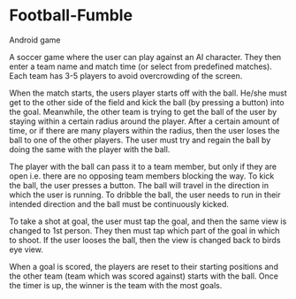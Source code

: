 Football-Fumble
===============

Android game

A soccer game where the user can play against an AI character. They then enter a team name and match time (or select from predefined matches). Each team has 3-5 players to avoid overcrowding of the screen.

When the match starts, the users player starts off with the ball. He/she must get to the other side of the field and kick the ball (by pressing a button) into the goal. Meanwhile, the other team is trying to get the ball of the user by staying within a certain radius around the player. After a certain amount of time, or if there are many players within the radius, then the user loses the ball to one of the other players. The user must try and regain the ball by doing the same with the player with the ball.

The player with the ball can pass it to a team member, but only if they are open i.e. there are no opposing team members blocking the way. To kick the ball, the user presses a button. The ball will travel in the direction in which the user is running. To dribble the ball, the user needs to run in their intended direction and the ball must be continuously kicked.

To take a shot at goal, the user must tap the goal, and then the same view is changed to 1st person. They then must tap which part of the goal in which to shoot. If the user looses the ball, then the view is changed back to birds eye view.

When a goal is scored, the players are reset to their starting positions and the other team (team which was scored against) starts with the ball. Once the timer is up, the winner is the team with the most goals.
